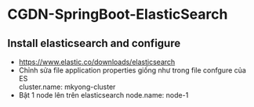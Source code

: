 # CGDN-SpringBoot-ElasticSearch 
## Install elasticsearch and configure
+ https://www.elastic.co/downloads/elasticsearch <br>
+ Chỉnh sửa file application properties giống như trong file confgure của ES <br>
cluster.name: mkyong-cluster <br>
+ Bật 1 node lên trên elasticsearch
node.name: node-1 <br>

